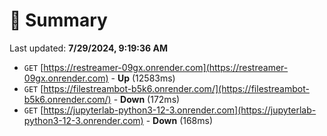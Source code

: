 # 📖 Summary
Last updated: **7/29/2024, 9:19:36 AM**

- `GET` [https://restreamer-09gx.onrender.com](https://restreamer-09gx.onrender.com) - **Up** (12583ms)
- `GET` [https://filestreambot-b5k6.onrender.com/](https://filestreambot-b5k6.onrender.com/) - **Down** (172ms)
- `GET` [https://jupyterlab-python3-12-3.onrender.com](https://jupyterlab-python3-12-3.onrender.com) - **Down** (168ms)
